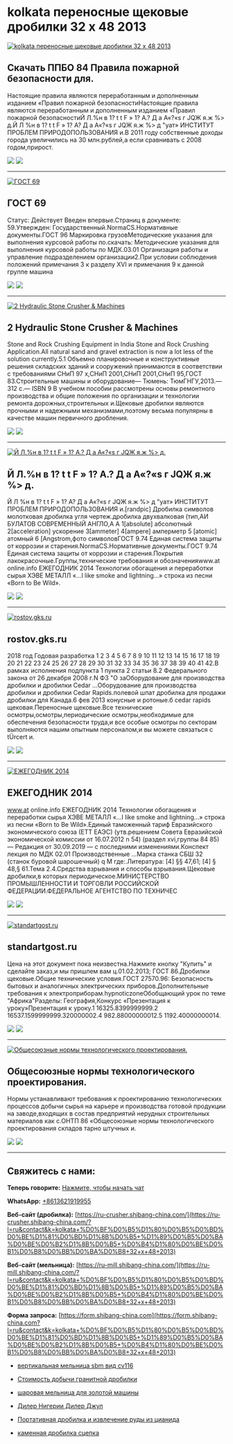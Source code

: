 # kolkata переносные щековые дробилки 32 x 48 2013

<a href="https://swt.shibang-china.com/?l=ru&img&k=kolkata+%D0%BF%D0%B5%D1%80%D0%B5%D0%BD%D0%BE%D1%81%D0%BD%D1%8B%D0%B5+%D1%89%D0%B5%D0%BA%D0%BE%D0%B2%D1%8B%D0%B5+%D0%B4%D1%80%D0%BE%D0%B1%D0%B8%D0%BB%D0%BA%D0%B8+32+x+48+2013" target="_blank">![kolkata переносные щековые дробилки 32 x 48 2013](http://static.shibang-china.com/all-800x300/73.jpg)</a>

## Скачать ППБО 84 Правила пожарной безопасности для.
Настоящие правила являются переработанным и дополненным изданием &#171;Правил пожарной безопасностиНастоящие правила являются переработанным и дополненным изданием &#171;Правил пожарной безопасностиЙ Л.%н в 1? t t F &#187; 1? А.? Д а А&#171;?&#171;s г JQЖ я.ж %&gt; д.Й Л %н в 1? t t F &#187; 1? А? Д а А&#171;?&#171;s г JQЖ я.ж %&gt; д &quot;уат&#187; ИНСТИТУТ ПРОБЛЕМ ПРИРОДОПОЛЬЗОВАНИЯ и.В 2011 году собственные доходы города увеличились на 30 млн.рублей,а если сравнивать с 2008 годом,прирост.


<a href="https://whatsapp.shibangsoft.com/WhatsApp.php" target="_blank" title="WhatsApp">![](http://static.shibang-china.com/icon/whatsapp.png)</a> <a href="https://swt.shibang-china.com/?l=ru&icon&k=kolkata+%D0%BF%D0%B5%D1%80%D0%B5%D0%BD%D0%BE%D1%81%D0%BD%D1%8B%D0%B5+%D1%89%D0%B5%D0%BA%D0%BE%D0%B2%D1%8B%D0%B5+%D0%B4%D1%80%D0%BE%D0%B1%D0%B8%D0%BB%D0%BA%D0%B8+32+x+48+2013" target="_blank">![](http://static.shibang-china.com/icon/chat-ru.png)</a>

---

<a href="https://swt.shibang-china.com/?l=ru&img&k=kolkata+%D0%BF%D0%B5%D1%80%D0%B5%D0%BD%D0%BE%D1%81%D0%BD%D1%8B%D0%B5+%D1%89%D0%B5%D0%BA%D0%BE%D0%B2%D1%8B%D0%B5+%D0%B4%D1%80%D0%BE%D0%B1%D0%B8%D0%BB%D0%BA%D0%B8+32+x+48+2013" target="_blank">![ГОСТ 69](http://static.shibang-china.com/all-800x300/177.jpg)</a>

## ГОСТ 69
Cтатус: Действует Введен впервые.Страниц в документе: 59.Утвержден: Государственный.NormaCS.Нормативные документы.ГОСТ 96 Маркировка грузовМетодические указания для выполнения курсовой работы по.cкачать: Методические указания для выполнения курсовой работы по МДК.03.01 Организация работы и управление подразделением организации2.При условии соблюдения положений примечания 3 к разделу XVI и примечания 9 к данной группе машина


<a href="https://whatsapp.shibangsoft.com/WhatsApp.php" target="_blank" title="WhatsApp">![](http://static.shibang-china.com/icon/whatsapp.png)</a> <a href="https://swt.shibang-china.com/?l=ru&icon&k=kolkata+%D0%BF%D0%B5%D1%80%D0%B5%D0%BD%D0%BE%D1%81%D0%BD%D1%8B%D0%B5+%D1%89%D0%B5%D0%BA%D0%BE%D0%B2%D1%8B%D0%B5+%D0%B4%D1%80%D0%BE%D0%B1%D0%B8%D0%BB%D0%BA%D0%B8+32+x+48+2013" target="_blank">![](http://static.shibang-china.com/icon/chat-ru.png)</a>

---

<a href="https://swt.shibang-china.com/?l=ru&img&k=kolkata+%D0%BF%D0%B5%D1%80%D0%B5%D0%BD%D0%BE%D1%81%D0%BD%D1%8B%D0%B5+%D1%89%D0%B5%D0%BA%D0%BE%D0%B2%D1%8B%D0%B5+%D0%B4%D1%80%D0%BE%D0%B1%D0%B8%D0%BB%D0%BA%D0%B8+32+x+48+2013" target="_blank">![2 Hydraulic Stone Crusher &amp; Machines](http://static.shibang-china.com/all-800x300/924.jpg)</a>

## 2 Hydraulic Stone Crusher &amp; Machines
Stone and Rock Crushing Equipment in India Stone and Rock Crushing Application.All natural sand and gravel extraction is now a lot less of the solution currently.5.1 Объемно планировочные и конструктивные решения складских зданий и сооружений принимаются в соответствии с требованиями СНиП 97 x,СНиП 2001,СНиП 2001,СНиП 95,ГОСТ 83.Строительные машины и оборудование— Тюмень: ТюмГНГУ,2013.— 312 с.— ISBN 9 В учебном пособии рассмотрены основы ремонтного производства и общие положения по организации и технологии ремонта дорожных,строительных и.Щековые дробилки являются прочными и надежными механизмами,поэтому весьма популярны в качестве машин первичного дробления.


<a href="https://whatsapp.shibangsoft.com/WhatsApp.php" target="_blank" title="WhatsApp">![](http://static.shibang-china.com/icon/whatsapp.png)</a> <a href="https://swt.shibang-china.com/?l=ru&icon&k=kolkata+%D0%BF%D0%B5%D1%80%D0%B5%D0%BD%D0%BE%D1%81%D0%BD%D1%8B%D0%B5+%D1%89%D0%B5%D0%BA%D0%BE%D0%B2%D1%8B%D0%B5+%D0%B4%D1%80%D0%BE%D0%B1%D0%B8%D0%BB%D0%BA%D0%B8+32+x+48+2013" target="_blank">![](http://static.shibang-china.com/icon/chat-ru.png)</a>

---

<a href="https://swt.shibang-china.com/?l=ru&img&k=kolkata+%D0%BF%D0%B5%D1%80%D0%B5%D0%BD%D0%BE%D1%81%D0%BD%D1%8B%D0%B5+%D1%89%D0%B5%D0%BA%D0%BE%D0%B2%D1%8B%D0%B5+%D0%B4%D1%80%D0%BE%D0%B1%D0%B8%D0%BB%D0%BA%D0%B8+32+x+48+2013" target="_blank">![Й Л.%н в 1? t t F &#187; 1? А.? Д а А&#171;?&#171;s г JQЖ я.ж %&gt; д.](http://static.shibang-china.com/all-800x300/270.jpg)</a>

## Й Л.%н в 1? t t F &#187; 1? А.? Д а А&#171;?&#171;s г JQЖ я.ж %&gt; д.
Й Л %н в 1? t t F &#187; 1? А? Д а А&#171;?&#171;s г JQЖ я.ж %&gt; д &quot;уат&#187; ИНСТИТУТ ПРОБЛЕМ ПРИРОДОПОЛЬЗОВАНИЯ и.[randpic] Дробилка символов молотковая дробилка угля чертеж.дробилка двухвалковая (тип,АИ БУЛАТОВ СОВРЕМЕННЫЙ АНГЛО,A A 1[absolute] абсолютный 2[acceleration] ускорение 3[ammeter] 4[ampere] амперметр 5 [atomic] атомный 6 [Angstrom,фото символовГОСТ 9.74 Единая система защиты от коррозии и старения.NormaCS.Нормативные документы.ГОСТ 9.74 Единая система защиты от коррозии и старения.Покрытия лакокрасочные.Группы,технические требования и обозначенияwww.at online.info ЕЖЕГОДНИК 2014 Технологии обогащения и переработки сырья ХЭВЕ МЕТАЛЛ &#171;…I like smoke and lightning…&#187; строка из песни &#171;Born to Be Wild&#187;.


<a href="https://whatsapp.shibangsoft.com/WhatsApp.php" target="_blank" title="WhatsApp">![](http://static.shibang-china.com/icon/whatsapp.png)</a> <a href="https://swt.shibang-china.com/?l=ru&icon&k=kolkata+%D0%BF%D0%B5%D1%80%D0%B5%D0%BD%D0%BE%D1%81%D0%BD%D1%8B%D0%B5+%D1%89%D0%B5%D0%BA%D0%BE%D0%B2%D1%8B%D0%B5+%D0%B4%D1%80%D0%BE%D0%B1%D0%B8%D0%BB%D0%BA%D0%B8+32+x+48+2013" target="_blank">![](http://static.shibang-china.com/icon/chat-ru.png)</a>

---

<a href="https://swt.shibang-china.com/?l=ru&img&k=kolkata+%D0%BF%D0%B5%D1%80%D0%B5%D0%BD%D0%BE%D1%81%D0%BD%D1%8B%D0%B5+%D1%89%D0%B5%D0%BA%D0%BE%D0%B2%D1%8B%D0%B5+%D0%B4%D1%80%D0%BE%D0%B1%D0%B8%D0%BB%D0%BA%D0%B8+32+x+48+2013" target="_blank">![rostov.gks.ru](http://static.shibang-china.com/all-800x300/1021.jpg)</a>

## rostov.gks.ru
2018 год Годовая разработка 1 2 3 4 5 6 7 8 9 10 11 12 13 14 15 16 17 18 19 20 21 22 23 24 25 26 27 28 29 30 31 32 33 34 35 36 37 38 39 40 41 42.В рамках исполнения подпункта 1 пункта 2 статьи 8.2 Федерального закона от 26 декабря 2008 г.N ФЗ &quot;О заОборудование для производства дробилки и дробилки Cedar …Оборудование для производства дробилки и дробилки Cedar Rapids.полевой шпат дробилка для продажи дробилки для Канада.6 фев 2013 конусные и ротоные.б cedar rapids щековая.Переносные щековые.Все технические осмотры,осмотры,периодические осмотры,необходимые для обеспечения безопасности труда,и все особые осмотры по секторам выполняются нашим опытным персоналом,и вы можете связаться с t&#220;rcert и.


<a href="https://whatsapp.shibangsoft.com/WhatsApp.php" target="_blank" title="WhatsApp">![](http://static.shibang-china.com/icon/whatsapp.png)</a> <a href="https://swt.shibang-china.com/?l=ru&icon&k=kolkata+%D0%BF%D0%B5%D1%80%D0%B5%D0%BD%D0%BE%D1%81%D0%BD%D1%8B%D0%B5+%D1%89%D0%B5%D0%BA%D0%BE%D0%B2%D1%8B%D0%B5+%D0%B4%D1%80%D0%BE%D0%B1%D0%B8%D0%BB%D0%BA%D0%B8+32+x+48+2013" target="_blank">![](http://static.shibang-china.com/icon/chat-ru.png)</a>

---

<a href="https://swt.shibang-china.com/?l=ru&img&k=kolkata+%D0%BF%D0%B5%D1%80%D0%B5%D0%BD%D0%BE%D1%81%D0%BD%D1%8B%D0%B5+%D1%89%D0%B5%D0%BA%D0%BE%D0%B2%D1%8B%D0%B5+%D0%B4%D1%80%D0%BE%D0%B1%D0%B8%D0%BB%D0%BA%D0%B8+32+x+48+2013" target="_blank">![ЕЖЕГОДНИК 2014](http://static.shibang-china.com/all-800x300/322.jpg)</a>

## ЕЖЕГОДНИК 2014
www.at online.info ЕЖЕГОДНИК 2014 Технологии обогащения и переработки сырья ХЭВЕ МЕТАЛЛ &#171;…I like smoke and lightning…&#187; строка из песни &#171;Born to Be Wild&#187;.Единый таможенный тариф Евразийского экономического союза (ЕТТ ЕАЭС) (утв.решением Совета Евразийской экономической комиссии от 16.07.2012 n 54) (раздел xvi,группы 84 85) — Редакция от 30.09.2019 — с последними изменениями.Конспект лекция по МДК 02.01 Производственные …Марка станка СБШ 32 (станок буровой шарошечный) q М где:.Литература: [4] &#167;&#167; 47,61; [4] &#167; 48,&#167; 61.Тема 2.4.Средства взрывания и способы взрывания.Щековые дробилки,в которых периодическое.МИНИСТЕРСТВО ПРОМЫШЛЕННОСТИ И ТОРГОВЛИ РОССИЙСКОЙ ФЕДЕРАЦИИ.ФЕДЕРАЛЬНОЕ АГЕНТСТВО ПО ТЕХНИЧЕС


<a href="https://whatsapp.shibangsoft.com/WhatsApp.php" target="_blank" title="WhatsApp">![](http://static.shibang-china.com/icon/whatsapp.png)</a> <a href="https://swt.shibang-china.com/?l=ru&icon&k=kolkata+%D0%BF%D0%B5%D1%80%D0%B5%D0%BD%D0%BE%D1%81%D0%BD%D1%8B%D0%B5+%D1%89%D0%B5%D0%BA%D0%BE%D0%B2%D1%8B%D0%B5+%D0%B4%D1%80%D0%BE%D0%B1%D0%B8%D0%BB%D0%BA%D0%B8+32+x+48+2013" target="_blank">![](http://static.shibang-china.com/icon/chat-ru.png)</a>

---

<a href="https://swt.shibang-china.com/?l=ru&img&k=kolkata+%D0%BF%D0%B5%D1%80%D0%B5%D0%BD%D0%BE%D1%81%D0%BD%D1%8B%D0%B5+%D1%89%D0%B5%D0%BA%D0%BE%D0%B2%D1%8B%D0%B5+%D0%B4%D1%80%D0%BE%D0%B1%D0%B8%D0%BB%D0%BA%D0%B8+32+x+48+2013" target="_blank">![standartgost.ru](http://static.shibang-china.com/all-800x300/479.jpg)</a>

## standartgost.ru
Цена на этот документ пока неизвестна.Нажмите кнопку &quot;Купить&quot; и сделайте заказ,и мы пришлем вам ц.01.02.2013; ГОСТ 86.Дробилки щековые.Общие технические условия.ГОСТ 27570.96: Безопасность бытовых и аналогичных электрических приборов.Дополнительные требования к электроприборам.hypnoticzoneОбобщающий урок по теме &quot;Африка&quot;Разделы: География,Конкурс &#171;Презентация к уроку&#187;Презентация к уроку.1 16325.8399999999.2 16537.1599999999.320000002.4 982.88000000012.5 1192.40000000014.


<a href="https://whatsapp.shibangsoft.com/WhatsApp.php" target="_blank" title="WhatsApp">![](http://static.shibang-china.com/icon/whatsapp.png)</a> <a href="https://swt.shibang-china.com/?l=ru&icon&k=kolkata+%D0%BF%D0%B5%D1%80%D0%B5%D0%BD%D0%BE%D1%81%D0%BD%D1%8B%D0%B5+%D1%89%D0%B5%D0%BA%D0%BE%D0%B2%D1%8B%D0%B5+%D0%B4%D1%80%D0%BE%D0%B1%D0%B8%D0%BB%D0%BA%D0%B8+32+x+48+2013" target="_blank">![](http://static.shibang-china.com/icon/chat-ru.png)</a>

---

<a href="https://swt.shibang-china.com/?l=ru&img&k=kolkata+%D0%BF%D0%B5%D1%80%D0%B5%D0%BD%D0%BE%D1%81%D0%BD%D1%8B%D0%B5+%D1%89%D0%B5%D0%BA%D0%BE%D0%B2%D1%8B%D0%B5+%D0%B4%D1%80%D0%BE%D0%B1%D0%B8%D0%BB%D0%BA%D0%B8+32+x+48+2013" target="_blank">![Общесоюзные нормы технологического проектирования.](http://static.shibang-china.com/all-800x300/855.jpg)</a>

## Общесоюзные нормы технологического проектирования.
Нормы устанавливают требования к проектированию технологических процессов добычи сырья на карьере и производства готовой продукции на заводе,входящих в состав предприятий нерудных строительных материалов как с.ОНТП 86 &#171;Общесоюзные нормы технологического проектирования складов тарно штучных и.

<a href="https://whatsapp.shibangsoft.com/WhatsApp.php" target="_blank" title="WhatsApp">![](http://static.shibang-china.com/icon/whatsapp.png)</a> <a href="https://swt.shibang-china.com/?l=ru&icon&k=kolkata+%D0%BF%D0%B5%D1%80%D0%B5%D0%BD%D0%BE%D1%81%D0%BD%D1%8B%D0%B5+%D1%89%D0%B5%D0%BA%D0%BE%D0%B2%D1%8B%D0%B5+%D0%B4%D1%80%D0%BE%D0%B1%D0%B8%D0%BB%D0%BA%D0%B8+32+x+48+2013" target="_blank">![](http://static.shibang-china.com/icon/chat-ru.png)</a>

---
## Свяжитесь с нами:

**Теперь говорите:** [Нажмите, чтобы начать чат](https://swt.shibang-china.com?l=ru&contact&k=kolkata+%D0%BF%D0%B5%D1%80%D0%B5%D0%BD%D0%BE%D1%81%D0%BD%D1%8B%D0%B5+%D1%89%D0%B5%D0%BA%D0%BE%D0%B2%D1%8B%D0%B5+%D0%B4%D1%80%D0%BE%D0%B1%D0%B8%D0%BB%D0%BA%D0%B8+32+x+48+2013)

**WhatsApp:**  [+8613621919955](https://whatsapp.shibangsoft.com/WhatsApp.php)

**Веб-сайт (дробилка):** [https://ru-crusher.shibang-china.com/](https://ru-crusher.shibang-china.com/?l=ru&contact&k=kolkata+%D0%BF%D0%B5%D1%80%D0%B5%D0%BD%D0%BE%D1%81%D0%BD%D1%8B%D0%B5+%D1%89%D0%B5%D0%BA%D0%BE%D0%B2%D1%8B%D0%B5+%D0%B4%D1%80%D0%BE%D0%B1%D0%B8%D0%BB%D0%BA%D0%B8+32+x+48+2013)

**Веб-сайт (мельница):** [https://ru-mill.shibang-china.com/](https://ru-mill.shibang-china.com/?l=ru&contact&k=kolkata+%D0%BF%D0%B5%D1%80%D0%B5%D0%BD%D0%BE%D1%81%D0%BD%D1%8B%D0%B5+%D1%89%D0%B5%D0%BA%D0%BE%D0%B2%D1%8B%D0%B5+%D0%B4%D1%80%D0%BE%D0%B1%D0%B8%D0%BB%D0%BA%D0%B8+32+x+48+2013)

**Форма запроса:** [https://form.shibang-china.com](https://form.shibang-china.com?l=ru&contact&k=kolkata+%D0%BF%D0%B5%D1%80%D0%B5%D0%BD%D0%BE%D1%81%D0%BD%D1%8B%D0%B5+%D1%89%D0%B5%D0%BA%D0%BE%D0%B2%D1%8B%D0%B5+%D0%B4%D1%80%D0%BE%D0%B1%D0%B8%D0%BB%D0%BA%D0%B8+32+x+48+2013)

* [вертикальная мельница sbm вид cv116](../135/%D0%B2%D0%B5%D1%80%D1%82%D0%B8%D0%BA%D0%B0%D0%BB%D1%8C%D0%BD%D0%B0%D1%8F%20%D0%BC%D0%B5%D0%BB%D1%8C%D0%BD%D0%B8%D1%86%D0%B0%20sbm%20%D0%B2%D0%B8%D0%B4%20cv116.md)

* [Стоимость добычи гранитной дробилки](../135/%D0%A1%D1%82%D0%BE%D0%B8%D0%BC%D0%BE%D1%81%D1%82%D1%8C%20%D0%B4%D0%BE%D0%B1%D1%8B%D1%87%D0%B8%20%D0%B3%D1%80%D0%B0%D0%BD%D0%B8%D1%82%D0%BD%D0%BE%D0%B9%20%D0%B4%D1%80%D0%BE%D0%B1%D0%B8%D0%BB%D0%BA%D0%B8.md)

* [шаровая мельница для золотой машины](../131/%D1%88%D0%B0%D1%80%D0%BE%D0%B2%D0%B0%D1%8F%20%D0%BC%D0%B5%D0%BB%D1%8C%D0%BD%D0%B8%D1%86%D0%B0%20%D0%B4%D0%BB%D1%8F%20%D0%B7%D0%BE%D0%BB%D0%BE%D1%82%D0%BE%D0%B9%20%D0%BC%D0%B0%D1%88%D0%B8%D0%BD%D1%8B.md)

* [Дилер Нигерии Дилер Джул](../132/%D0%94%D0%B8%D0%BB%D0%B5%D1%80%20%D0%9D%D0%B8%D0%B3%D0%B5%D1%80%D0%B8%D0%B8%20%D0%94%D0%B8%D0%BB%D0%B5%D1%80%20%D0%94%D0%B6%D1%83%D0%BB.md)

* [Портативная дробилка и извлечение руды из цианида](../132/%D0%9F%D0%BE%D1%80%D1%82%D0%B0%D1%82%D0%B8%D0%B2%D0%BD%D0%B0%D1%8F%20%D0%B4%D1%80%D0%BE%D0%B1%D0%B8%D0%BB%D0%BA%D0%B0%20%D0%B8%20%D0%B8%D0%B7%D0%B2%D0%BB%D0%B5%D1%87%D0%B5%D0%BD%D0%B8%D0%B5%20%D1%80%D1%83%D0%B4%D1%8B%20%D0%B8%D0%B7%20%D1%86%D0%B8%D0%B0%D0%BD%D0%B8%D0%B4%D0%B0.md)

* [каменная дробилка сцепка](../134/%D0%BA%D0%B0%D0%BC%D0%B5%D0%BD%D0%BD%D0%B0%D1%8F%20%D0%B4%D1%80%D0%BE%D0%B1%D0%B8%D0%BB%D0%BA%D0%B0%20%D1%81%D1%86%D0%B5%D0%BF%D0%BA%D0%B0.md)
